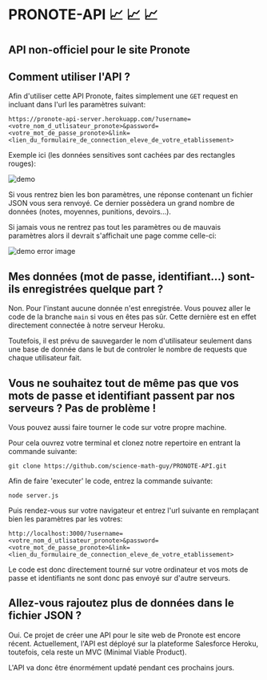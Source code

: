 # PRONOTE-API 📈 📈 📈
## API non-officiel pour le site Pronote

## Comment utiliser l'API ?

Afin d'utiliser cette API Pronote, faites simplement une 
```GET```
request en incluant dans l'url les paramètres suivant:

```https://pronote-api-server.herokuapp.com/?username=<votre_nom_d_utlisateur_pronote>&password=<votre_mot_de_passe_pronote>&link=<lien_du_formulaire_de_connection_eleve_de_votre_etablissement>```

Exemple ici (les données sensitives sont cachées par des rectangles rouges):

![demo](./images/demo.png)

Si vous rentrez bien les bon paramètres, une réponse contenant un fichier JSON vous sera renvoyé. Ce dernier possèdera un grand nombre de données (notes, moyennes, punitions, devoirs...).

Si jamais vous ne rentrez pas tout les paramètres ou de mauvais paramètres alors il devrait s'affichait une page comme celle-ci:

![demo error image](./images/error.png)

## Mes données (mot de passe, identifiant...) sont-ils enregistrées quelque part ?

Non. Pour l'instant aucune donnée n'est enregistrée. Vous pouvez aller le code de la branche 
```main``` si vous en êtes pas sûr. Cette dernière est en effet directement connectée à notre serveur Heroku.

Toutefois, il est prévu de sauvegarder le nom d'utilisateur seulement dans une base de donnée dans le but de controler le nombre de requests que chaque utilisateur fait.
 
## Vous ne souhaitez tout de même pas que vos mots de passe et identifiant passent par nos serveurs ? Pas de problème !

Vous pouvez aussi faire tourner le code sur votre propre machine.

Pour cela ouvrez votre terminal et clonez notre repertoire en entrant la commande suivante:

```git clone https://github.com/science-math-guy/PRONOTE-API.git```

Afin de faire 'executer' le code, entrez la commande suivante:

```node server.js```

Puis rendez-vous sur votre navigateur et entrez l'url suivante en remplaçant bien les paramètres par les votres:

```http://localhost:3000/?username=<votre_nom_d_utlisateur_pronote>&password=<votre_mot_de_passe_pronote>&link=<lien_du_formulaire_de_connection_eleve_de_votre_etablissement>```

Le code est donc directement tourné sur votre ordinateur et vos mots de passe et identifiants ne sont donc pas envoyé sur d'autre serveurs.

## Allez-vous rajoutez plus de données dans le fichier JSON ?

Oui. Ce projet de créer une API pour le site web de Pronote est encore récent. Actuellement, l'API est déployé sur la plateforme Salesforce Heroku, toutefois, cela reste un MVC (Minimal Viable Product).

L'API va donc être énormément updaté pendant ces prochains jours.








